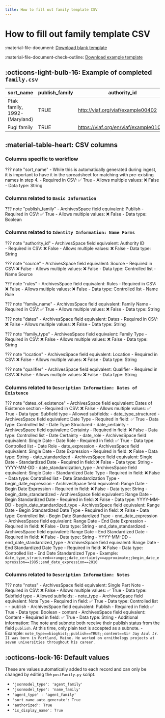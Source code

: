 ```yaml
---
title: How to fill out family template CSV
---
```


# How to fill out family template CSV

:material-file-document: [Download blank template](https://github.com/mjanowiecki/archivesspace-collection-ingest/blob/main/csv-templates/blank-templates/family-template-blank.csv)

:material-file-document-check-outline: [Download example template](https://github.com/mjanowiecki/archivesspace-collection-ingest/blob/main/csv-templates/example-templates/family-template-example.csv)

## :octicons-light-bulb-16: Example of completed `family.csv`
| sort_name                     | publish_family | authority_id                          | source | rules | family_name | dates | family_type | location | qualifier | dates_of_existence                                       | notes                                                                                                                                                                 |
|-------------------------------|----------------|---------------------------------------|--------|-------|-------------|-------|-------------|----------|-----------|----------------------------------------------------------|-----------------------------------------------------------------------------------------------------------------------------------------------------------------------|
| Ptak family, 1992- (Maryland) | TRUE           | http://viaf.org/viaf/example00402     | viaf   | rda   | Ptak family | 1992- |             | Maryland |           | date_type_structured==range;;begin_date_expression==1992 | notes_type==bioghist;;publish_note==True;;subnote_Type==text;;content==The Ptak family are known regionally for their donations to conservations and climate efforts. |
| Fugl family                   | TRUE           | https://viaf.org/en/viaf/example01065 | viaf   | aacr  | Fugl family |       |             |          |           |                                                          |                                                                                                                                                                       |


## :material-table-heart: CSV columns

### Columns specific to workflow
??? note "sort_name"
    - While this is automatically generated during ingest, it is important to have it in the spreadsheet for matching with pre-existing names in step 4.
    - Required in CSV: :white_check_mark: True
    - Allows multiple values: :x: False 
    - Data type: String

### Columns related to `Basic Information`

??? note "publish_family"
    - ArchivesSpace field equivalent: Publish
    - Required in CSV: :white_check_mark: True
    - Allows multiple values: :x: False 
    - Data type: Boolean

### Columns related to `Identity Information: Name Forms`
??? note "authority_id"
    - ArchivesSpace field equivalent: Authority ID   
    - Required in CSV: :x: False
    - Allows multiple values: :x: False 
    - Data type: String

??? note "source"
    - ArchivesSpace field equivalent:  Source
    - Required in CSV: :x: False
    - Allows multiple values: :x: False 
    - Data type: Controlled list - Name Source 

??? note "rules"
    - ArchivesSpace field equivalent: Rules
    - Required in CSV: :x: False
    - Allows multiple values: :x: False
    - Data type: Controlled list - Name Rule

??? note "family_name"
    - ArchivesSpace field equivalent: Family Name
    - Required in CSV: :white_check_mark: True
    - Allows multiple values: :x: False
    - Data type: String

??? note "dates"
    - ArchivesSpace field equivalent: Dates
    - Required in CSV: :x: False
    - Allows multiple values: :x: False
    - Data type: String

??? note "family_type"
    - ArchivesSpace field equivalent: Family Type
    - Required in CSV: :x: False
    - Allows multiple values: :x: False
    - Data type: String

??? note "location"
    - ArchivesSpace field equivalent: Location
    - Required in CSV: :x: False
    - Allows multiple values: :x: False
    - Data type: String

??? note "qualifier"
    - ArchivesSpace field equivalent: Qualifier
    - Required in CSV: :x: False
    - Allows multiple values: :x: False
    - Data type: String

### Columns related to `Description Information: Dates of Existence`

??? note "dates_of_existence"
    - ArchivesSpace field equivalent: Dates of Existence section
    - Required in CSV: :x: False
    - Allows multiple values: :white_check_mark: True
    - Data type: Subfield type
    - Allowed subfields: 
        - date_type_structured
            - ArchivesSpace field equivalent: Date Type
            - Required in field: :white_check_mark: True
            - Data type: Controlled list - Date Type Structured
        - date_certainty
            - ArchivesSpace field equivalent: Certainty
            - Required in field: :x: False
            - Data type: Controlled list - Date Certainty
        - date_role
            - ArchivesSpace field equivalent: Single Date - Date Role
            - Required in field: :white_check_mark: True
            - Data type: Controlled list - Date Role
        - date_expression
            - ArchivesSpace field equivalent: Single Date - Date Expression
            - Required in field: :x: False
            - Data type: String
        - date_standardized
            - ArchivesSpace field equivalent: Single Date - Standardized Date
            - Required in field: :x: False
            - Data type: String - YYYY-MM-DD
        - date_standardization_type
            - ArchivesSpace field equivalent: Single Date - Standardized Date Type
            - Required in field: :x: False
            - Data type: Controlled list - Date Standardization Type
        - begin_date_expression
            - ArchivesSpace field equivalent: Range Date - Begin Date Expression
            - Required in field: :x: False
            - Data type: String
        -begin_date_standardized
            - ArchivesSpace field equivalent: Range Date - Begin Standardized Date
            - Required in field: :x: False
            - Data type: YYYY-MM-DD
        - begin_date_standardized_type
            - ArchivesSpace field equivalent: Range Date - Begin Standardized Date Type
            - Required in field: :x: False
            - Data type: Controlled list - Begin Date Standardized Type
        - end_date_expression
            - ArchivesSpace field equivalent: Range Date - End Date Expression
            - Required in field: :x: False
            - Data type: String
        - end_date_standardized
            - ArchivesSpace field equivalent: Range Date - End Standardized Date
            - Required in field: :x: False
            - Data type: String - YYYY-MM-DD
        - end_date_standardized_type
            - ArchivesSpace field equivalent: Range Date - End Standardized Date Type
            - Required in field: :x: False
            - Data type: Controlled list - End Date Standardized Type
    - Example: `date_type_structured==range;;date_certainty==approximate;;begin_date_expression==1985;;end_date_expression==2010`

### Columns related to `Description Information: Notes`
??? note "notes"
    - ArchivesSpace field equivalent: Single Part Note
    - Required in CSV: :x: False
    - Allows multiple values: :white_check_mark: True
    - Data type: Subfield type
    - Allowed subfields:
        - note_type
            - ArchivesSpace field equivalent: Note Type
            - Required in field: :white_check_mark: True
            - Data type: Controlled list - 
        - publish
            - ArchivesSpace field equivalent: Publish
            - Required in field: :white_check_mark: True
            - Data type: Boolean
        - content
            - ArchivesSpace field equivalent: Content
            - Required in field: :white_check_mark: True
            - Data type: String
    - Additional information: The note and subnote both receive their publish status from the field `publish`. At this time, only plain text is accepted as a subnote.
    - Example: `note_type==bioghist;;publish==TRUE;;content==Sir Jay Azul Jr. II was born in Portland, Maine. He worked on ornithology projects at seven universities throughout his career.`

## :octicons-lock-16: Default values

These are values automatically added to each record and can only be changed by editing the `postFamily.py` script.

- `'jsonmodel_type': 'agent_family'`
- `'jsonmodel_type': 'name_family'`
- `'agent_type' : 'agent_family'`
- `'sort_name_auto_generate': True`
- `'authorized': True`
- `'is_display_name': True`
